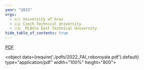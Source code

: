 ```yaml
---
year: "2022"
orgs:
  - 🇦🇹 University of Graz
  - 🇨🇿 Czech Technical University
  - 🇹🇷  Middle East Technical University
hide_table_of_contents: true
---
```


[PDF](pdfs/2022_FAI_roboroyale.pdf)

<object data={require('./pdfs/2022_FAI_roboroyale.pdf').default} type="application/pdf" width="100%" height="800"></object>
